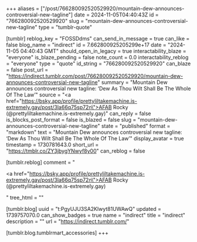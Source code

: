+++
aliases = ["/post/766280092520529920/mountain-dew-announces-controversial-new-tagline"]
date = 2024-11-05T04:40:43Z
id = "766280092520529920"
slug = "mountain-dew-announces-controversial-new-tagline"
type = "tumblr-quote"

[tumblr]
reblog_key = "FOSSDdms"
can_send_in_message = true
can_like = false
blog_name = "indirect"
id = 7.662800925205299e+17
date = "2024-11-05 04:40:43 GMT"
should_open_in_legacy = true
interactability_blaze = "everyone"
is_blaze_pending = false
note_count = 0.0
interactability_reblog = "everyone"
type = "quote"
id_string = "766280092520529920"
can_blaze = false
post_url = "https://indirect.tumblr.com/post/766280092520529920/mountain-dew-announces-controversial-new-tagline"
summary = "Mountain Dew announces controversial new tagline: ‘Dew As Thou Wilt Shall Be The Whole Of The Law’"
source = "<a href=\"https://bsky.app/profile/prettyliltakemachine.is-extremely.gay/post/3la66q75sp72n\">AFAB Rocky (@prettyliltakemachine.is-extremely.gay)</a>"
can_reply = false
is_blocks_post_format = false
is_blazed = false
slug = "mountain-dew-announces-controversial-new-tagline"
state = "published"
format = "markdown"
text = "Mountain Dew announces controversial new tagline: ‘Dew As Thou Wilt Shall Be The Whole Of The Law’"
display_avatar = true
timestamp = 1730781643.0
short_url = "https://tmblr.co/ZY3jbygYNwyf8y00"
can_reblog = false

[tumblr.reblog]
comment = "<p><a href=\"https://bsky.app/profile/prettyliltakemachine.is-extremely.gay/post/3la66q75sp72n\">AFAB Rocky (@prettyliltakemachine.is-extremely.gay)</a></p>"
tree_html = ""

[tumblr.blog]
uuid = "t:PgyUJU3SA2Klwyt81UWAwQ"
updated = 1739757070.0
can_show_badges = true
name = "indirect"
title = "indirect"
description = ""
url = "https://indirect.tumblr.com/"

[tumblr.blog.tumblrmart_accessories]
+++
